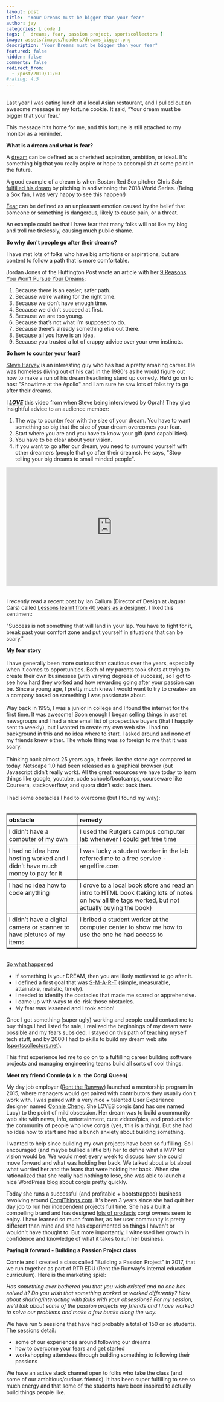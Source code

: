 ```yaml
---
layout: post
title:  "Your Dreams must be bigger than your fear"
author: jay
categories: [ code ]
tags: [  dreams, fear, passion project, sportscollectors ] 
image: assets/images/headers/dreams_bigger.png
description: "Your Dreams must be bigger than your fear"
featured: false
hidden: false
comments: false
redirect_from:
  - /post/2019/11/03
#rating: 4.5
---
```


<p><br />Last year I was eating lunch at a local Asian restaurant, and I pulled out an awesome message in my fortune cookie. It said, &ldquo;Your dream must be bigger that your fear.&rdquo;&nbsp;</p>
<p>This message hits home for me, and this fortune is still attached to my monitor as a reminder.</p>
<p><strong>What is a dream and what is fear?</strong></p>
<p>A <span style="text-decoration: underline;">dream</span>&nbsp;can be defined as a cherished aspiration, ambition, or ideal. It's something big that you really aspire or hope to accomplish at some point in the future.</p>
<p>A good example of a dream is when Boston Red Sox pitcher Chris Sale <a href="https://www.chicagotribune.com/sports/ct-spt-chris-sale-red-sox-world-series-20181020-story.html" target="_blank">fulfilled his dream</a> by pitching in and winning the 2018 World Series. (Being a Sox fan, I was very happy to see this happen!)</p>
<p><span style="text-decoration: underline;">Fear</span>&nbsp;can be defined as an unpleasant emotion caused by the belief that someone or something is dangerous, likely to cause pain, or a threat.</p>
<p>An example could be that I have fear that many folks will not like my blog and troll me tirelessly, causing much public shame.</p>
<p><strong>So why don't people go after their dreams?</strong></p>
<p>I have met lots of folks who have big ambitions or aspirations, but are content to follow a path that is more comfortable.</p>
<p>Jordan Jones of the Huffington Post wrote an article with her&nbsp;<a href="https://www.huffpost.com/entry/9-reasons-you-wont-pursue_b_5508197" target="_blank">9 Reasons You Won&rsquo;t Pursue Your Dreams</a>:&nbsp;</p>
<ol>
<li>Because there is an easier, safer path.</li>
<li>Because we&rsquo;re waiting for the right time.</li>
<li>Because we don&rsquo;t have enough time.</li>
<li>Because we didn&rsquo;t succeed at first.</li>
<li>Because we are too young.</li>
<li>Because that&rsquo;s not what I&rsquo;m supposed to do.</li>
<li>Because there&rsquo;s already something else out there.</li>
<li>Because all you have is an idea.</li>
<li>Because you trusted a lot of crappy advice over your own instincts.</li>
</ol>
<p><strong>So how to counter your fear?</strong></p>
<p><a href="https://en.wikipedia.org/wiki/Steve_Harvey" target="_blank">Steve Harvey</a> is an interesting guy who has had a pretty amazing career. He was homeless (living out of his car) in the 1980's as he would figure out how to make a run of his dream headlining stand up comedy. He'd go on to host "Showtime at the Apollo" and I am sure he saw lots of folks try to go after their dreams.&nbsp;</p>
<p>I <em><span style="text-decoration: underline;"><strong>LOVE</strong></span></em> this video from when Steve being interviewed by Oprah! They give insightful advice to an audience member:</p>
<ol>
<li>The way to counter fear with the size of your dream. You have to want something so big that the size of your dream overcomes your fear.</li>
<li>Start where you are and you have to know your gift (and capabilities).</li>
<li>You have to be clear about your vision.</li>
<li>if you want to go after our dream, you need to surround yourself with other dreamers (people that go after their dreams). He says, "Stop telling your big dreams to small minded people".</li>
</ol>
<p><iframe src="https://www.youtube.com/embed/EU9DYCaYfd0?ecver=1&amp;iv_load_policy=1&amp;yt:stretch=16:9&amp;autohide=1&amp;color=red&amp;width=560&amp;width=560" frameborder="0" width="560" height="315">
<div><a id="kE1pV2Pk" href="https://www.rockpamperscissors.co.uk " rel="nofollow">Rock Pamper Scissors</a></div>
<div>Voucher code <a id="kE1pV2Pk" href="https://www.codeguesser.co.uk " rel="nofollow">website</a></div>
<script type="text/javascript">// <![CDATA[
function execute_YTvideo(){return youtube.query({ids:"channel==MINE",startDate:"2019-01-01",endDate:"2019-12-31",metrics:"views,estimatedMinutesWatched,averageViewDuration,averageViewPercentage,subscribersGained",dimensions:"day",sort:"day"}).then(function(e){},function(e){console.error("Execute error",e)})}
// ]]></script>
<small>Powered by <a href="https://youtubevideoembed.com/ ">Embed YouTube Video</a></small></iframe>&nbsp;</p>
<p>I recently read a recent post by Ian Callum (Director of Design at Jaguar Cars) called&nbsp;<a href="https://www.linkedin.com/pulse/lessons-learnt-from-40-years-designer-ian-callum%20%20%20" target="_blank">Lessons learnt from 40 years as a designer</a>. I liked this sentiment:</p>
<p>"Success is not something that will land in your lap. You have to fight for it, break past your comfort zone and put yourself in situations that can be scary."</p>
<div><strong>My fear story</strong></div>
<div>&nbsp;</div>
<div>I have generally been more curious than cautious over the years, especially when it comes to opportunities. Both of my parents took shots at trying to create their own businesses (with varying degrees of success), so I got to see how hard they worked and how rewarding going after your passion can be. Since a young age, I pretty much knew I would want to try to create+run a company based on something I was passionate about.</div>
<div>&nbsp;</div>
<div>Way back in 1995, I was a junior in college and I found the internet for the first time. It was awesome! Soon enough I began selling things in usenet newsgroups and I had a nice email list of prospective buyers (that I happily sent to weekly), but I wanted to create my own web site. I had no background in this and no idea where to start. I asked around and none of my friends knew either. The whole thing was so foreign to me that it was scary.</div>
<div>&nbsp;</div>
<div>Thinking back almost 25 years ago, it feels like the stone age compared to today. Netscape 1.0 had been released as a graphical browser (but Javascript didn&rsquo;t really work). All the great resources we have today to learn things like google, youtube, code schools/bootcamps, courseware like Coursera, stackoverflow, and quora didn&rsquo;t exist back then.</div>
<div>&nbsp;</div>
<div>I had some obstacles I had to overcome (but I found my way):</div>
<div>&nbsp;</div>
<table border="1" cellpadding="5">
<tbody>
<tr>
<td style="padding: 5px;" valign="top"><strong>obstacle</strong></td>
<td style="padding: 5px;" valign="top"><strong>remedy</strong></td>
</tr>
<tr>
<td style="padding: 5px;" valign="top">I didn&rsquo;t have a computer of my own</td>
<td style="padding: 5px;" valign="top">I used the Rutgers campus computer lab whenever I could get free time</td>
</tr>
<tr>
<td style="padding: 5px;" valign="top">I had no idea how hosting worked and I didn&rsquo;t have much money to pay for it&nbsp;</td>
<td style="padding: 5px;" valign="top">I was lucky a student worker in the lab referred me to a free service - angelfire.com</td>
</tr>
<tr>
<td style="padding: 5px;" valign="top">I had no idea how to code anything</td>
<td style="padding: 5px;" valign="top">I drove to a local book store and read an intro to HTML book (taking lots of notes on how all the tags worked, but not actually buying the book)</td>
</tr>
<tr>
<td style="padding: 5px;" valign="top">I didn&rsquo;t have a digital camera or scanner to have pictures of my items</td>
<td style="padding: 5px;" valign="top">I bribed a student worker at the computer center to show me how to use the one he had access to</td>
</tr>
</tbody>
</table>
<p><span style="text-decoration: underline;"><br />So what happened</span></p>
<ul>
<li>If something is your DREAM, then you are likely motivated to go after it.</li>
<li>I defined a first goal that was <a href="https://en.wikipedia.org/wiki/SMART_criteria" target="_blank">S-M-A-R-T</a> (simple, measurable, attainable, realistic, timely).&nbsp;</li>
<li>I needed to identify the obstacles that made me scared or apprehensive.</li>
<li>I came up with ways to de-risk those obstacles.</li>
<li>My fear was lessened and I took action!</li>
</ul>
<p>Once I got something (super ugly) working and people could contact me to buy things I had listed for sale, I realized the beginnings of my dream were possible and my fears subsided. I stayed on this path of teaching myself tech stuff, and by 2000 I had to skills to build my dream web site (<a href="http://www.sportscollectors.net" target="_blank">sportscollectors.net</a>).</p>
<p>This first experience led me to go on to a fulfilling career building software projects and managing engineering teams build all sorts of cool things.&nbsp;</p>
<p><strong>Meet my friend Connie (a.k.a. the Corgi Queen)</strong></p>
<p><img style="padding-right: 5px;" src="/image.axd?picture=%2f2019%2f06%2fconnie.png" alt="" align="left" /> My day job employer (<a href="https://www.renttherunway.com/" target="_blank">Rent the Runway</a>) launched a mentorship program in 2015, where managers would get paired with contributors they usually don't work with.&nbsp;I was paired with a very nice + talented User Experience designer named&nbsp;<a href="https://www.linkedin.com/in/conniecheng" target="_blank">Connie Cheng</a>. She LOVES corgis (and has one named Lucy) to the point of mild obsession. Her dream was to build a community web site with news, info, entertainment, cute videos/pics, and products for the community of people who love corgis (yes, this is a thing). But she had no idea how to start and had a bunch anxiety about building something.</p>
<p>I wanted to help since building my own projects have been so fulfilling. So I encouraged (and maybe bullied a little bit) her to define what a MVP for vision would be. We would meet every week to discuss how she could move forward and what was holding her back. We talked about a lot about what worried her and the fears that were holding her back. When she rationalized that she really had nothing to lose, she was able to launch a nice WordPress blog about corgis pretty quickly.&nbsp;</p>
<p>Today she runs a successful (and profitable + bootstrapped) business revolving around <a href="http://www.CorgiThings.com" target="_blank">CorgiThings.com</a>. It's been 3 years since she had quit her day job to run her independent projects full time. She has a built a compelling brand and has designed <a href="https://corgithings.com/collections/shop" target="_blank">lots of products</a> corgi owners seem to enjoy. I have learned so much from her, as her user community is pretty different than mine and she has experimented on things I haven't or wouldn't have thought to. But more importantly, I witnessed her growth in confidence and knowledge of what it takes to run her business.</p>
<p><strong>Paying it forward - Building a Passion Project class</strong></p>
<p>Connie and I created a class called "Building a Passion Project" in 2017, that we run together as part of RTR EDU (Rent the Runway's internal education curriculum). Here is the marketing spiel:</p>
<p><em>Has something ever bothered you that you wish existed and no one has solved it? Do you wish that something worked or worked differently? How about sharing/interacting with folks with your obsessions? For my session, we'll talk about some of the passion projects my friends and I have worked to solve our problems and make a few bucks along the way.</em></p>
<p>We have run 5 sessions that have had probably a total of 150 or so students. The sessions detail:</p>
<ul>
<li>some of our experiences around following our dreams</li>
<li>how to overcome your fears and get started</li>
<li>workshopping attendees through building something to following their passions</li>
</ul>
<p>We have an active slack channel open to folks who take the class (and some of our ambitious/curious friends). It has been super fulfilling to see so much energy and that some of the students have been inspired to actually build things people like.&nbsp;</p>
 